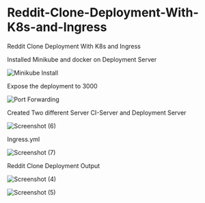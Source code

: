 # Reddit-Clone-Deployment-With-K8s-and-Ingress
Reddit Clone Deployment With K8s and Ingress

Installed Minikube and docker on Deployment Server

![Minikube Install](https://github.com/samleti-balaji/Reddit-Clone-Deployment-With-K8s-and-Ingress/assets/117742347/b68b945f-696c-48e5-8b5e-91754ff0590c)

Expose the deployment to 3000

![Port Forwarding](https://github.com/samleti-balaji/Reddit-Clone-Deployment-With-K8s-and-Ingress/assets/117742347/d75cbcab-be3f-4611-b6af-71111ad9f79f)

Created Two different Server CI-Server and Deployment Server

![Screenshot (6)](https://github.com/samleti-balaji/Reddit-Clone-Deployment-With-K8s-and-Ingress/assets/117742347/9efb7fcc-8bac-418b-a7b0-f1085a7e4f86)

Ingress.yml 

![Screenshot (7)](https://github.com/samleti-balaji/Reddit-Clone-Deployment-With-K8s-and-Ingress/assets/117742347/3e5d122a-926c-41ca-a212-8eed4a0d646f)

Reddit Clone Deployment Output

![Screenshot (4)](https://github.com/samleti-balaji/Reddit-Clone-Deployment-With-K8s-and-Ingress/assets/117742347/38826768-cb6e-4529-8568-6941a32f2bdd)

![Screenshot (5)](https://github.com/samleti-balaji/Reddit-Clone-Deployment-With-K8s-and-Ingress/assets/117742347/50052713-33c9-4579-bab6-508f4732de18)
